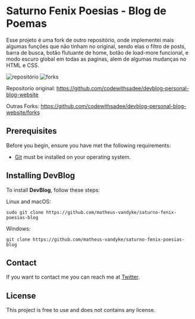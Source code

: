 # Saturno Fenix Poesias - Blog de Poemas

Esse projeto é uma fork de outro repositório, onde implementei mais algumas funções que não tinham no original, sendo elas o filtro de posts, barra de busca, botão flutuante de home, botão de load-more funcional, e modo escuro global em todas as paginas, alem de algumas mudanças no HTML e CSS.


![repositório](https://img.shields.io/github/repo-size/matheus-vandyke/saturno-fenix-poesias-blog) ![forks](https://img.shields.io/github/forks/matheus-vandyke/saturno-fenix-poesias-blog?style=social)

Repositorio original: https://github.com/codewithsadee/devblog-personal-blog-website

Outras Forks: https://github.com/codewithsadee/devblog-personal-blog-website/forks


## Prerequisites

Before you begin, ensure you have met the following requirements:
<!--- These are just example requirements. Add, duplicate or remove as required --->

* [Git](https://git-scm.com/downloads "Download Git") must be installed on your operating system.

## Installing DevBlog

To install **DevBlog**, follow these steps:

Linux and macOS:

```
sudo git clone https://github.com/matheus-vandyke/saturno-fenix-poesias-blog
```

Windows:

```
git clone https://github.com/matheus-vandyke/saturno-fenix-poesias-blog
```

## Contact

If you want to contact me you can reach me at [Twitter](https://www.twitter.com/codewithsadee).

## License
<!--- If you're not sure which open license to use see https://choosealicense.com/--->

This project is free to use and does not contains any license.


